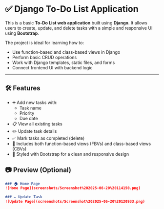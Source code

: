 # ✅ Django To-Do List Application

This is a basic **To-Do List web application** built using **Django**. It allows users to create, update, and delete tasks with a simple and responsive UI using **Bootstrap**.

The project is ideal for learning how to:
- Use function-based and class-based views in Django
- Perform basic CRUD operations
- Work with Django templates, static files, and forms
- Connect frontend UI with backend logic

---

## 🛠️ Features

- ➕ Add new tasks with:
  - Task name
  - Priority
  - Due date
- 📋 View all existing tasks
- ✏️ Update task details
- ✅ Mark tasks as completed (delete)
- 🧭 Includes both function-based views (FBVs) and class-based views (CBVs)
- 🎨 Styled with Bootstrap for a clean and responsive design

## 📷 Preview (Optional)


```markdown
### 🏠 Home Page
![Home Page](screenshots/Screenshot%202025-06-20%20114150.png)

### ✏️ Update Task
![Update Page](screenshots/Screenshot%202025-06-20%20120933.png)
